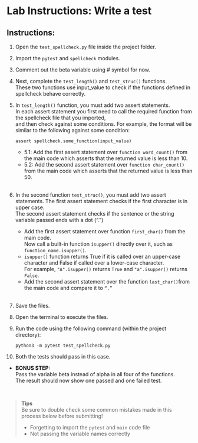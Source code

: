 # Lab Instructions: Write a test

## Instructions:

1. Open the `test_spellcheck.py` file inside the project folder.

2. Import the `pytest` and `spellcheck` modules.
3. Comment out the beta variable using # symbol for now. 
4. Next, complete the `test_length()` and `test_struc()` functions.   
   These two functions use input_value to check if the functions defined in spellcheck behave correctly. 
5.  In `test_length()` function, you must add two assert statements.   
    In each assert statement you first need to call the required function from the spellcheck file that you imported,  
    and then check against some conditions. For example, the format will be similar to the following against some condition:
    ```
    assert spellcheck.some_function(input_value)
    ```
    - 5.1: Add the first assert statement over `function word_count()` from the main code which asserts that the returned value is less than 10.
    - 5.2: Add the second assert statement over `function char_count()` from the main code which asserts that the returned value is less than 50. 
<br><br>

6. In the second function `test_struc()`, you must add two assert statements. The first assert statement checks if the first character is in upper case.  
The second assert statement checks if the sentence or the string variable passed ends with a dot (“.”) 
    - Add the first assert statement over function `first_char()` from the main code.  
      Now call a built-in function `isupper()` directly over it, such as `function_name.isupper()`. 
    - `isupper()` function returns True if it is called over an upper-case character and False if called over a lower-case character.  
      For example, `"A".isupper()` returns `True` and `"a".isupper()` returns `False`.
    - Add the second assert statement over the function `last_char()`from the main code and compare it to `“.” ` 
<br><br>

7. Save the files.
8. Open the terminal to execute the files.
9. Run the code using the following command (within the  project directory):
    ```
    python3 -m pytest test_spellcheck.py 
    ```
10. Both the tests should pass in this case.  


- **BONUS STEP:**<br>
Pass the variable beta instead of alpha in all four of the functions.  
The result should now show one passed and one failed test.  

<br>

> **Tips**<br>
> Be sure to double check some common mistakes made in this process 
  below before submitting!  
> - Forgetting to import the `pytest` and `main` code file
> - Not passing the variable names correctly
> 
<br>
